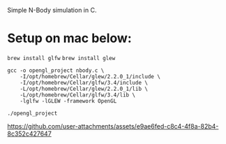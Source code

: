 Simple N-Body simulation in C.

# Setup on mac below:

`brew install glfw`
`brew install glew`

```
gcc -o opengl_project nbody.c \
    -I/opt/homebrew/Cellar/glew/2.2.0_1/include \
    -I/opt/homebrew/Cellar/glfw/3.4/include \
    -L/opt/homebrew/Cellar/glew/2.2.0_1/lib \
    -L/opt/homebrew/Cellar/glfw/3.4/lib \
    -lglfw -lGLEW -framework OpenGL
```

`./opengl_project`


https://github.com/user-attachments/assets/e9ae6fed-c8c4-4f8a-82b4-8c352c427647

